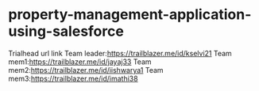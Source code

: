 # property-management-application-using-salesforce
Trialhead url link
Team leader:https://trailblazer.me/id/kselvi21
Team mem1:https://trailblazer.me/id/jayaj33
Team mem2:https://trailblazer.me/id/iishwarya1
Team mem3:https://trailblazer.me/id/imathi38
